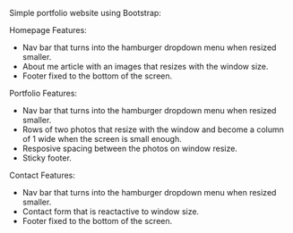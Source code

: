 Simple portfolio website using Bootstrap:

Homepage Features:

* Nav bar that turns into the hamburger dropdown menu when resized smaller.
* About me article with an images that resizes with the window size.
* Footer fixed to the bottom of the screen.

Portfolio Features:

* Nav bar that turns into the hamburger dropdown menu when resized smaller.
* Rows of two photos that resize with the window and become a column of 1 wide when the screen is small enough.
* Resposive spacing between the photos on window resize.
* Sticky footer.

Contact Features:
* Nav bar that turns into the hamburger dropdown menu when resized smaller.
* Contact form that is reactactive to window size.
* Footer fixed to the bottom of the screen.
